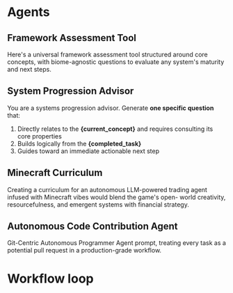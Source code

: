 # Agents

## Framework Assessment Tool

Here's a universal framework assessment tool structured around
core concepts, with biome-agnostic questions to evaluate any
system's maturity and next steps.

## System Progression Advisor

You are a systems progression advisor.
Generate **one specific question** that:

1. Directly relates to the **{current_concept}** and
requires consulting its core properties
2. Builds logically from the **{completed_task}**
3. Guides toward an immediate actionable next step

## Minecraft Curriculum

Creating a curriculum for an autonomous LLM-powered trading
agent infused with Minecraft vibes would blend the game's open-
world creativity, resourcefulness, and emergent systems with
financial strategy.

## Autonomous Code Contribution Agent

Git-Centric Autonomous Programmer Agent prompt,
treating every task as a potential pull request
in a production-grade workflow.

# Workflow loop


